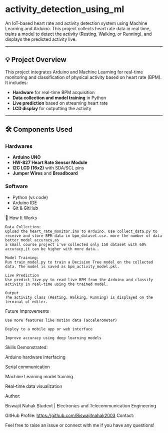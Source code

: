 # activity_detection_using_ml

An IoT-based heart rate and activity detection system using Machine Learning and Arduino. This project collects heart rate data in real time, trains a model to detect the activity (Resting, Walking, or Running), and displays the predicted activity live.

---

## 💡 Project Overview

This project integrates Arduino and Machine Learning for real-time monitoring and classification of physical activity based on heart rate (BPM). It includes:

- **Hardware** for real-time BPM acquisition
- **Data collection and model training** in Python
- **Live prediction** based on streaming heart rate
- **LCD display** for outputting the activity 

---

## 🛠️ Components Used

### Hardwares
- **Arduino UNO** 
- **HW-827 Heart Rate Sensor Module**
- **I2C LCD (16x2)** with SDA/SCL pins
- **Jumper Wires** and **Breadboard**

### Software
- Python (vs code)
- Arduino IDE
- Git & GitHub

🚀 How It Works

    Data Collection:
    Upload the heart_rate_monitor.ino to Arduino. Use collect_data.py to receive and store BPM data in bpm_dataset.csv. more the number of data better model accuracy,as 
    a small course project i've collected only 150 dataset with 60% accuracy,it can be higher with more data.. 

    Model Training:
    Run train_model.py to train a Decision Tree model on the collected data. The model is saved as bpm_activity_model.pkl.

    Live Prediction
    Use predict_live.py to read live BPM from the Arduino and classify activity in real-time using the trained model.

    Output
    The activity class (Resting, Walking, Running) is displayed on the terminal of editer.


Future Improvements

    Use more features like motion data (accelerometer)

    Deploy to a mobile app or web interface

    Improve accuracy using deep learning models

Skills Demonstrated:

  Arduino hardware interfacing

  Serial communication

  Machine Learning model training

  Real-time data visualization

Author:

Biswajit Nahak
Student | Electronics and Telecommunication Engineering


GitHub Profile:
https://github.com/Biswajitnahak2003
Contact:


Feel free to raise an issue or connect with me if you have any questions!



